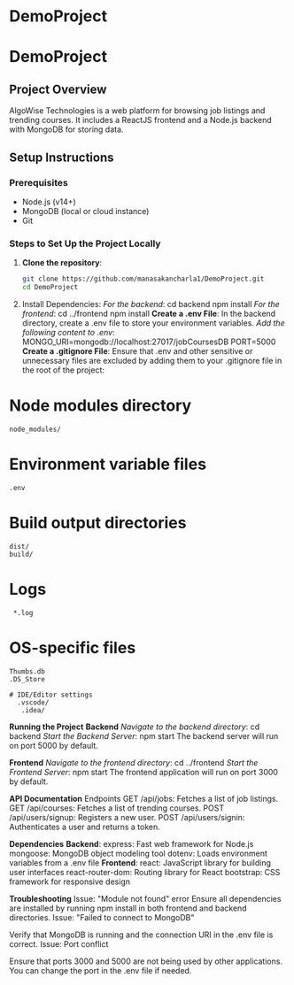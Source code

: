 ﻿# DemoProject
# DemoProject

## Project Overview
AlgoWise Technologies is a web platform for browsing job listings and trending courses. It includes a ReactJS frontend and a Node.js backend with MongoDB for storing data.

## Setup Instructions

### Prerequisites
- Node.js (v14+)
- MongoDB (local or cloud instance)
- Git

### Steps to Set Up the Project Locally
1. **Clone the repository**:
   ```bash
   git clone https://github.com/manasakancharla1/DemoProject.git
   cd DemoProject
   
2.  Install Dependencies:
 *For the backend*:
   cd backend
   npm install
 *For the frontend*:
   cd ../frontend
   npm install
**Create a .env File**:
In the backend directory, create a .env file to store your environment variables.
*Add the following content to .env*:
  MONGO_URI=mongodb://localhost:27017/jobCoursesDB
  PORT=5000
**Create a .gitignore File**:
Ensure that .env and other sensitive or unnecessary files are excluded by adding them to your .gitignore file in the root of the project:
  # Node modules directory
    node_modules/

  # Environment variable files
    .env

  # Build output directories
    dist/
    build/

   # Logs
     *.log

   # OS-specific files
    Thumbs.db
    .DS_Store

    # IDE/Editor settings
      .vscode/
       .idea/
**Running the Project**
**Backend**
*Navigate to the backend directory*:
cd backend
*Start the Backend Server*:
npm start
The backend server will run on port 5000 by default.

**Frontend**
*Navigate to the frontend directory*:
cd ../frontend
*Start the Frontend Server*:
npm start
The frontend application will run on port 3000 by default.

**API Documentation**
Endpoints
GET /api/jobs: Fetches a list of job listings.
GET /api/courses: Fetches a list of trending courses.
POST /api/users/signup: Registers a new user.
POST /api/users/signin: Authenticates a user and returns a token.


**Dependencies**
**Backend**:
express: Fast web framework for Node.js
mongoose: MongoDB object modeling tool
dotenv: Loads environment variables from a .env file
**Frontend**:
react: JavaScript library for building user interfaces
react-router-dom: Routing library for React
bootstrap: CSS framework for responsive design


**Troubleshooting**
Issue: "Module not found" error
Ensure all dependencies are installed by running npm install in both frontend and backend directories.
Issue: "Failed to connect to MongoDB"

Verify that MongoDB is running and the connection URI in the .env file is correct.
Issue: Port conflict

Ensure that ports 3000 and 5000 are not being used by other applications. You can change the port in the .env file if needed.

